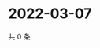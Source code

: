 # 2022-03-07

共 0 条

<!-- BEGIN WEIBO -->
<!-- 最后更新时间 Mon Mar 07 2022 21:11:45 GMT+0800 (China Standard Time) -->

<!-- END WEIBO -->
